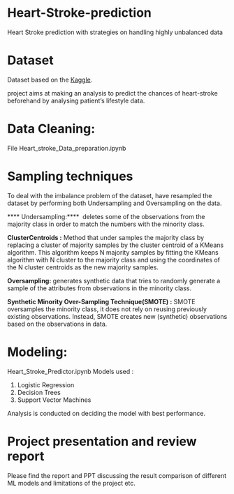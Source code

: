 # Heart-Stroke-prediction
Heart Stroke prediction with strategies on handling highly unbalanced data

# Dataset
Dataset based on the [Kaggle](https://www.kaggle.com/asaumya/healthcare-dataset-stroke-data).

project aims at making an analysis to predict the chances of heart-stroke beforehand by analysing patient’s lifestyle data.

# Data Cleaning:

File Heart_stroke_Data_preparation.ipynb

# Sampling techniques
To deal with the imbalance problem of the dataset, have resampled the dataset by performing both Undersampling and Oversampling on the data.

**** Undersampling:**** 
deletes some of the observations from the majority class in order to match the numbers with the minority class. 

****ClusterCentroids :**** 
Method that under samples the majority class by replacing a cluster of majority samples by the cluster centroid of a KMeans algorithm. This algorithm keeps N majority samples by fitting the KMeans algorithm with N cluster to the majority class and using the coordinates of the N cluster centroids as the new majority samples.

****Oversampling:**** 
generates synthetic data that tries to randomly generate a sample of the attributes from observations in the minority class. 

****Synthetic Minority Over-Sampling Technique(SMOTE) :**** 
SMOTE oversamples the minority class, it does not rely on reusing previously existing observations. Instead, SMOTE creates new (synthetic) observations based on the observations in data.


# Modeling: 
Heart_Stroke_Predictor.ipynb
Models used :
1. Logistic Regression
2. Decision Trees
3. Support Vector Machines

Analysis is conducted on deciding the model with best performance.


# Project presentation and review report
Please find the report and PPT discussing the result comparison of different ML models and limitations of the project etc.

